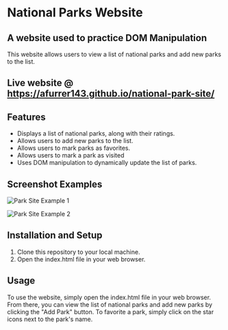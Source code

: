 # National Parks Website

## A website used to practice DOM Manipulation

This website allows users to view a list of national parks and add new parks to the list.

## Live website @ https://afurrer143.github.io/national-park-site/

## Features

+ Displays a list of national parks, along with their ratings.
+ Allows users to add new parks to the list.
+ Allows users to mark parks as favorites.
+ Allows users to mark a park as visited
+ Uses DOM manipulation to dynamically update the list of parks.

## Screenshot Examples

![Park Site Example 1](https://i.gyazo.com/eac38ca05f4bb91b7bd36a767bd2c08a.png)

![Park Site Example 2](https://i.gyazo.com/f3527488bafb994ed40e4828b2ef177d.png)

## Installation and Setup

1. Clone this repository to your local machine.
2. Open the index.html file in your web browser.

## Usage

To use the website, simply open the index.html file in your web browser. From there, you can view the list of national parks and add new parks by clicking the "Add Park" button. To favorite a park, simply click on the star icons next to the park's name.